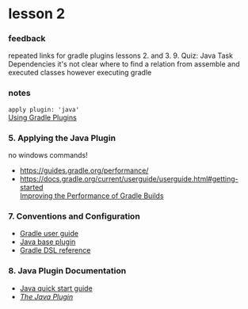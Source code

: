 # lesson 2

### feedback
repeated links for gradle plugins lessons 2. and 3.
9. Quiz: Java Task Dependencies
it's not clear where to find a relation from assemble and executed classes
however executing gradle

### notes
`apply plugin: 'java'`  
[Using Gradle Plugins](https://docs.gradle.org/current/userguide/plugins.html)  

### 5. Applying the Java Plugin
no windows commands!

- https://guides.gradle.org/performance/  
- https://docs.gradle.org/current/userguide/userguide.html#getting-started  
[Improving the Performance of Gradle Builds](https://guides.gradle.org/performance/)  

### 7. Conventions and Configuration  
- [Gradle user guide](https://docs.gradle.org/current/userguide/java_plugin.html#N11FD1)  
- [Java base plugin](https://docs.gradle.org/current/userguide/standard_plugins.html#N11F3E)  
- [Gradle DSL reference](https://docs.gradle.org/current/dsl/org.gradle.api.tasks.SourceSet.html)  

### 8. Java Plugin Documentation  
- [Java quick start guide](https://docs.gradle.org/current/userguide/tutorial_java_projects.html)  
- [*The Java Plugin*](https://docs.gradle.org/current/userguide/java_plugin.html)  
